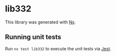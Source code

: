# lib332

This library was generated with [Nx](https://nx.dev).


## Running unit tests

Run `nx test lib332` to execute the unit tests via [Jest](https://jestjs.io).


